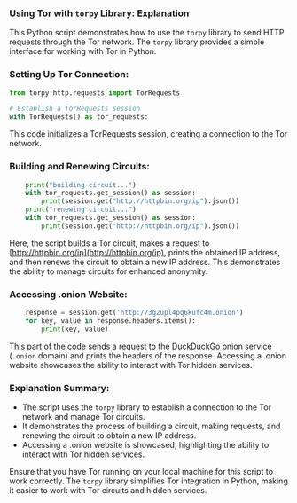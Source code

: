 ### **Using Tor with `torpy` Library: Explanation**

This Python script demonstrates how to use the `torpy` library to send HTTP requests through the Tor network. The `torpy` library provides a simple interface for working with Tor in Python.

### **Setting Up Tor Connection:**
```python
from torpy.http.requests import TorRequests

# Establish a TorRequests session
with TorRequests() as tor_requests:
```

This code initializes a TorRequests session, creating a connection to the Tor network.

### **Building and Renewing Circuits:**
```python
    print("building circuit...")
    with tor_requests.get_session() as session:
        print(session.get("http://httpbin.org/ip").json())
    print("renewing circuit...")
    with tor_requests.get_session() as session:
        print(session.get("http://httpbin.org/ip").json())
```

Here, the script builds a Tor circuit, makes a request to [http://httpbin.org/ip](http://httpbin.org/ip), prints the obtained IP address, and then renews the circuit to obtain a new IP address. This demonstrates the ability to manage circuits for enhanced anonymity.

### **Accessing .onion Website:**
```python
    response = session.get('http://3g2upl4pq6kufc4m.onion')
    for key, value in response.headers.items():
        print(key, value)
```

This part of the code sends a request to the DuckDuckGo onion service (`.onion` domain) and prints the headers of the response. Accessing a .onion website showcases the ability to interact with Tor hidden services.

### **Explanation Summary:**
- The script uses the `torpy` library to establish a connection to the Tor network and manage Tor circuits.
- It demonstrates the process of building a circuit, making requests, and renewing the circuit to obtain a new IP address.
- Accessing a .onion website is showcased, highlighting the ability to interact with Tor hidden services.

Ensure that you have Tor running on your local machine for this script to work correctly. The `torpy` library simplifies Tor integration in Python, making it easier to work with Tor circuits and hidden services.
